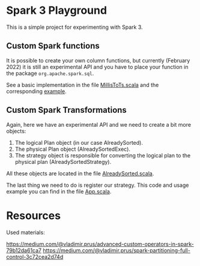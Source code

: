 # Spark 3 Playground
This is a simple project for experimenting with Spark 3.

## Custom Spark functions
It is possible to create your own column functions, but currently (February 2022) it is still an experimental API and you have to place your function in the package `org.apache.spark.sql`.

See a basic implementation in the file [MillisToTs.scala](src/main/scala/org/apache/spark/sql/MillisToTs.scala) and the corresponding [example](src/main/scala/com/github/terentich/spark3_playground/App.scala).

## Custom Spark Transformations
Again, here we have an experimental API and we need to create a bit more objects:
1. The logical Plan object (in our case AlreadySorted).
2. The physical Plan object (AlreadySortedExec).
3. The strategy object is responsible for converting the logical plan to the physical plan (AlreadySortedStrategy).

All these objects are located in the file [AlreadySorted.scala](src/main/scala/com/github/terentich/spark3_playground/operators/AlreadySorted.scala).

The last thing we need to do is register our strategy. This code and usage example you can find in the file [App.scala](src/main/scala/com/github/terentich/spark3_playground/App.scala).

# Resources
Used materials:

https://medium.com/@vladimir.prus/advanced-custom-operators-in-spark-79b12da61ca7
https://medium.com/@vladimir.prus/spark-partitioning-full-control-3c72cea2d74d
